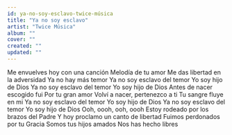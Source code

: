 ```yaml
---
id: ya-no-soy-esclavo-twice-música
title: "Ya no soy esclavo"
artist: "Twice Música"
album: ""
cover: ""
created: ""
updated: ""
---
```


Me envuelves hoy con una canción
Melodía de tu amor
Me das libertad en la adversidad
Ya no hay más temor
Ya no soy esclavo del temor
Yo soy hijo de Dios
Ya no soy esclavo del temor
Yo soy hijo de Dios
Antes de nacer escogido fui
Por tu gran amor
Volví a nacer, pertenezco a ti
Tu sangre fluye en mi
Ya no soy esclavo del temor
Yo soy hijo de Dios
Ya no soy esclavo del temor
Yo soy hijo de Dios
Ooh, oooh, ooh, oooh
Estoy rodeado por los brazos del Padre
Y hoy proclamo un canto de libertad
Fuimos perdonados por tu Gracia
Somos tus hijos amados
Nos has hecho libres